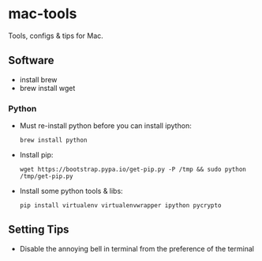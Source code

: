 # mac-tools
Tools, configs & tips for Mac.

## Software
* install brew
* brew install wget

### Python
* Must re-install python before you can install ipython:

  `brew install python`
  
* Install pip: 
  
  `wget https://bootstrap.pypa.io/get-pip.py -P /tmp && sudo python /tmp/get-pip.py`
  
* Install some python tools & libs:

  `pip install virtualenv virtualenvwrapper ipython pycrypto`

## Setting Tips
* Disable the annoying bell in terminal from the preference of the terminal
